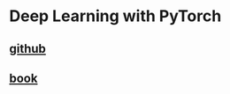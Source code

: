 # Deep Learning with PyTorch

## [github](https://github.com/deep-learning-with-pytorch/dlwpt-code)
## [book](https://www.manning.com/books/deep-learning-with-pytorch)
